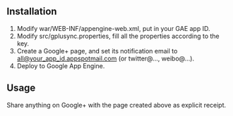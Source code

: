 Installation
------------

1. Modify war/WEB-INF/appengine-web.xml, put in your GAE app ID.
2. Modify src/gplusync.properties, fill all the properties according to the key.
3. Create a Google+ page, and set its notification email to all@your_app_id.appspotmail.com (or twitter@..., weibo@...).
4. Deploy to Google App Engine.

Usage
-----
Share anything on Google+ with the page created above as explicit receipt.